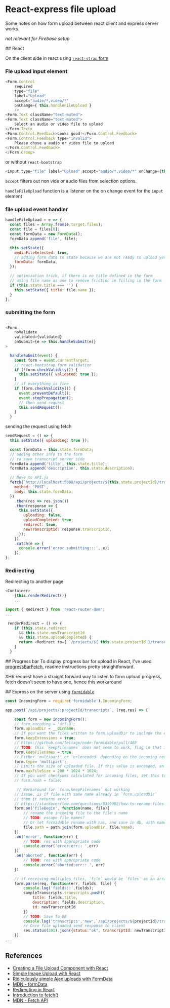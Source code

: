 # React-express file upload

Some notes on how form upload between react client and express server works.

_not relevant for Firebase setup_

## React

On the client side in react using [`react-strap` form](https://react-bootstrap.github.io/components/forms/#forms-validation-native)

### Fle upload input element

```js
<Form.Control
    required
    type="file"
    label="Upload"
    accept="audio/*,video/*"
    onChange={ this.handleFileUpload }
    />
<Form.Text className="text-muted">
<Form.Text className="text-muted">
    Select an audio or video file to upload
</Form.Text>
<Form.Control.Feedback>Looks good!</Form.Control.Feedback>
<Form.Control.Feedback type="invalid">
    Please chose a audio or video file to upload
</Form.Control.Feedback>
</Form.Group>
```

or without `react-bootstrap`

```js
<input type="file" label="Upload" accept="audio/*,video/*" onChange={this.handleFileUpload} />
```

`accept` filters out non vide or audio files from selection options.

`handleFileUpload` function is a listener on the on change event for the `input` element

### file upload event handler

```js
handleFileUpload = e => {
  const files = Array.from(e.target.files);
  const file = files[0];
  const formData = new FormData();
  formData.append('file', file);

  this.setState({
    mediaFileSelected: true,
    // adding form data to state because we are not ready to upload yet
    formData: formData,
  });

  // optimization trick, if there is no title defined in the form
  // using file name as one to remove friction in filling in the form
  if (this.state.title === '') {
    this.setState({ title: file.name });
  }
};
```

### submitting the form

```js
...
<Form
    noValidate
    validated={validated}
    onSubmit={e => this.handleSubmit(e)}
>
```

```js
  handleSubmit(event) {
    const form = event.currentTarget;
    // react-bootstrap form validation
    if (!form.checkValidity()) {
      this.setState({ validated: true });
    }
    // if everything is fine
    if (form.checkValidity()) {
      event.preventDefault();
      event.stopPropagation();
      // then send request
      this.sendRequest();
    }
  }
```

sending the request using fetch

```js
sendRequest = () => {
  this.setState({ uploading: true });

  const formData = this.state.formData;
  // adding other info to the form
  // to save transcript server side
  formData.append('title', this.state.title);
  formData.append('description', this.state.description);

  // Move to API.js
  fetch(`http://localhost:5000/api/projects/${this.state.projectId}/transcripts`, {
    method: 'POST',
    body: this.state.formData,
  })
    .then(res => res.json())
    .then(response => {
      this.setState({
        uploading: false,
        uploadCompleted: true,
        redirect: true,
        newTranscriptId: response.transcriptId,
      });
    })
    .catch(e => {
      console.error('error submitting:::', e);
    });
};
```

### Redirecting

Redirecting to another page

```js
<Container>
    {this.renderRedirect()}
    ...
```

```js
import { Redirect } from 'react-router-dom';
...

 renderRedirect = () => {
    if (this.state.redirect
      && this.state.newTranscriptId
      && this.state.uploadCompleted) {
      return <Redirect to={ `/projects/${ this.state.projectId }/transcripts/${ this.state.newTranscriptId }` } />;
    }
  }
```

## Progress bar
To display progress bar for upload in React, I've used [progressBarFetch](https://www.npmjs.com/package/react-fetch-progressbar), readme instructions pretty straightforward.

XHR request have a straight forward way to listen to form upload progress, fetch doesn't seem to have one, hence this workaround

## Express
on the server using [`formidable`](https://www.npmjs.com/package/formidable)

```js
const IncomingForm = require('formidable').IncomingForm;

app.post(`/api/projects/:projectId/transcripts`, (req,res) => {

    const form = new IncomingForm();
    // form.encoding = 'utf-8';
    form.uploadDir = __dirname;
    // If you want the files written to form.uploadDir to include the extensions of the original files, set this property to true.
    form.keepExtensions = true;
    // https://github.com/felixge/node-formidable/pull/488
    // TODO: this `keepFilenames` does not seem to work, flag in that issue?
    form.keepFilenames = true;
    // Either 'multipart' or 'urlencoded' depending on the incoming request.
    form.type= 'multipart';
    // Limits the size of uploaded file. If this value is exceeded, an 'error' event is emitted. The default size is 200MB.
    form.maxFileSize = 200 * 1024 * 1024;
    // If you want checksums calculated for incoming files, set this to either 'sha1' or 'md5' otherwise to false.
    // form.hash = false;

     // Workaround for `form.keepFilenames` not working
    // Issue, is if file with same name already in `form.uploadDir`
    // then it returns error
    // https://stackoverflow.com/questions/8359902/how-to-rename-files-parsed-by-formidable
    form.on('fileBegin', function(name, file){
        // rename the incoming file to the file's name
        // TODO: escape file names?
        // Or let formidable rename with has, and save in db, with name of original as well?
        file.path = path.join(form.uploadDir, file.name);
    })
    .on('error', function(err) {
        // TODO: res with appropriate code
        console.error('error:err:: ',err)
    })
    .on('aborted', function(err) {
        // TODO: res with appropriate code
        console.error('aborted:err:: ', err)
    })

    // if receiving multiples files, `file` would be `files` as an array
    form.parse(req, function(err, fields, file) {
        console.log('fields::',fields);
        sampleTranscripts.transcripts.push({
            title: fields.title,
            description: fields.description,
            id: newTranscriptId
        })
        // TODO: Save To DB
        console.log('transcripts','new',`/api/projects/${projectId}/transcripts`, newTranscriptId);
        // Once file uploaded send response to client
        res.status(201).json({status:"ok", transcriptId: newTranscriptId })
    });
...
```

## References

- [Creating a File Upload Component with React](https://malcoded.com/posts/react-file-upload/)
- [Simple Image Upload with React](https://codeburst.io/react-image-upload-with-kittens-cc96430eaece)
- [Ridiculously simple Ajax uploads with FormData](https://thoughtbot.com/blog/ridiculously-simple-ajax-uploads-with-formdata)
- [MDN - formData](https://developer.mozilla.org/en-US/docs/Web/API/FormData/FormData)
- [Redirecting in React](https://medium.com/@anneeb/redirecting-in-react-4de5e517354a)
- [Introduction to fetch()](https://developers.google.com/web/updates/2015/03/introduction-to-fetch)
- [MDN - Fetch API](https://developer.mozilla.org/en-US/docs/Web/API/Fetch_API)
